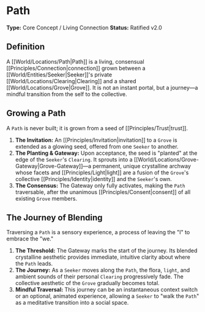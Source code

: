 # Path

**Type:** Core Concept / Living Connection
**Status:** Ratified v2.0

## Definition

A [[World/Locations/Path|Path]] is a living, consensual [[Principles/Connection|connection]] grown between a [[World/Entities/Seeker|Seeker]]'s private [[World/Locations/Clearing|Clearing]] and a shared [[World/Locations/Grove|Grove]]. It is not an instant portal, but a journey—a mindful transition from the self to the collective.

## Growing a Path

A `Path` is never built; it is grown from a seed of [[Principles/Trust|trust]].

1.  **The Invitation:** An [[Principles/Invitation|invitation]] to a `Grove` is extended as a glowing seed, offered from one `Seeker` to another.
2.  **The Planting & Gateway:** Upon acceptance, the seed is "planted" at the edge of the `Seeker`'s `Clearing`. It sprouts into a [[World/Locations/Grove-Gateway|Grove-Gateway]]—a permanent, unique crystalline archway whose facets and [[Principles/Light|light]] are a fusion of the `Grove`'s collective [[Principles/Identity|identity]] and the `Seeker`'s own.
3.  **The Consensus:** The Gateway only fully activates, making the `Path` traversable, after the unanimous [[Principles/Consent|consent]] of all existing `Grove` members.

## The Journey of Blending

Traversing a `Path` is a sensory experience, a process of leaving the "I" to embrace the "we."

1.  **The Threshold:** The Gateway marks the start of the journey. Its blended crystalline aesthetic provides immediate, intuitive clarity about where the `Path` leads.
2.  **The Journey:** As a `Seeker` moves along the `Path`, the flora, `light`, and ambient sounds of their personal `Clearing` progressively fade. The collective aesthetic of the `Grove` gradually becomes total.
3.  **Mindful Traversal:** This journey can be an instantaneous context switch or an optional, animated experience, allowing a `Seeker` to "walk the `Path`" as a meditative transition into a social space.

